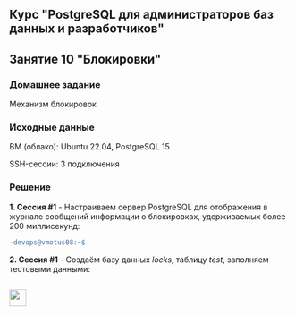 ## Курс "PostgreSQL для администраторов баз данных и разработчиков"

## Занятие 10 "Блокировки"

### Домашнее задание
Механизм блокировок

### Исходные данные
ВМ (облако): Ubuntu 22.04, PostgreSQL 15

SSH-сессии: 3 подключения

### Решение

**1. Сессия #1** - Настраиваем сервер PostgreSQL для отображения в журнале сообщений информации о блокировках, удерживаемых более 200 миллисекунд:
```diff
-devops@vmotus08:~$
```




**2. Сессия #1** - Создаём базу данных _locks_, таблицу _test_, заполняем тестовыми данными:
```

```







<code><img height="30" src="https://cdn.jsdelivr.net/npm/simple-icons@3.13.0/icons/postgresql.svg"></code>
